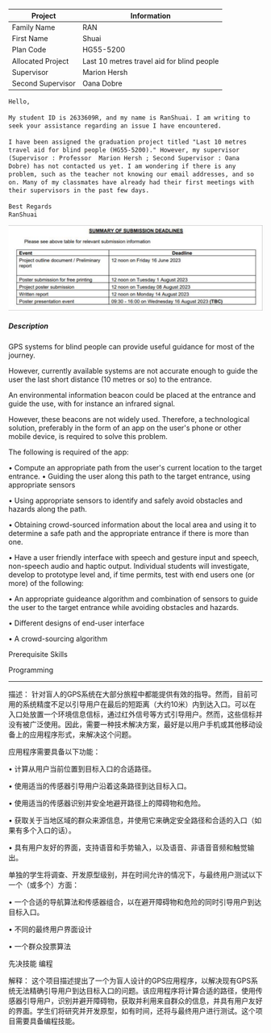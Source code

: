 | Project           | Information                                |
| ----------------- | ------------------------------------------ |
| Family Name       | RAN                                        |
| First Name        | Shuai                                      |
| Plan Code         | HG55-5200                                  |
| Allocated Project | Last 10 metres travel aid for blind people |
|   Supervisor      | Marion Hersh                               |
|Second   Supervisor |          Oana Dobre                        |

~~~text
Hello,

My student ID is 2633609R, and my name is RanShuai. I am writing to seek your assistance regarding an issue I have encountered.

I have been assigned the graduation project titled "Last 10 metres travel aid for blind people (HG55-5200)." However, my supervisor (Supervisor : Professor  Marion Hersh ; Second Supervisor : Oana Dobre) has not contacted us yet. I am wondering if there is any problem, such as the teacher not knowing our email addresses, and so on. Many of my classmates have already had their first meetings with their supervisors in the past few days.

Best Regards
RanShuai
~~~


![](assets/0980b3494ad0b2631da0425608f3865.png)
##### Description

GPS systems for blind people can provide useful guidance for most of the journey. 

However, currently available systems are not accurate enough to guide the user the last short distance (10 metres or so) to the entrance. 

An environmental information beacon could be placed at the entrance and guide the use, with for instance an infrared signal. 

However, these beacons are not widely used. Therefore, a technological solution, preferably in the form of an app on the user's phone or other mobile device, is required to solve this problem. 

The following is required of the app: 

• Compute an appropriate path from the user's current location to the target entrance. 
• Guiding the user along this path to the target entrance, using appropriate sensors 

• Using appropriate sensors to identify and safely avoid obstacles and hazards along the path. 

• Obtaining crowd-sourced information about the local area and using it to determine a safe path and the appropriate entrance if there is more than one. 

• Have a user friendly interface with speech and gesture input and speech, non-speech audio and haptic output. Individual students will investigate, develop to prototype level and, if time permits, test with end users one (or more) of the following: 

• An appropriate guideance algorithm and combination of sensors to guide the user to the target entrance while avoiding obstacles and hazards. 

• Different designs of end-user interface 

• A crowd-sourcing algorithm

Prerequisite Skills

Programming

---

描述： 针对盲人的GPS系统在大部分旅程中都能提供有效的指导。然而，目前可用的系统精度不足以引导用户在最后的短距离（大约10米）内到达入口。可以在入口处放置一个环境信息信标，通过红外信号等方式引导用户。然而，这些信标并没有被广泛使用。因此，需要一种技术解决方案，最好是以用户手机或其他移动设备上的应用程序形式，来解决这个问题。

应用程序需要具备以下功能： 

• 计算从用户当前位置到目标入口的合适路径。 

• 使用适当的传感器引导用户沿着这条路径到达目标入口。 

• 使用适当的传感器识别并安全地避开路径上的障碍物和危险。 

• 获取关于当地区域的群众来源信息，并使用它来确定安全路径和合适的入口（如果有多个入口的话）。 

• 具有用户友好的界面，支持语音和手势输入，以及语音、非语音音频和触觉输出。

单独的学生将调查、开发原型级别，并在时间允许的情况下，与最终用户测试以下一个（或多个）方面： 

• 一个合适的导航算法和传感器组合，以在避开障碍物和危险的同时引导用户到达目标入口。 

• 不同的最终用户界面设计 

• 一个群众投票算法

先决技能 编程

解释： 这个项目描述提出了一个为盲人设计的GPS应用程序，以解决现有GPS系统无法精确引导用户到达目标入口的问题。该应用程序将计算合适的路径，使用传感器引导用户，识别并避开障碍物，获取并利用来自群众的信息，并具有用户友好的界面。学生们将研究并开发原型，如有时间，还将与最终用户进行测试。这个项目需要具备编程技能。